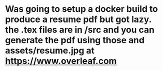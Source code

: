 # Was going to setup a docker build to produce a resume pdf but got lazy. the .tex files are in /src and you can generate the pdf using those and assets/resume.jpg at https://www.overleaf.com
